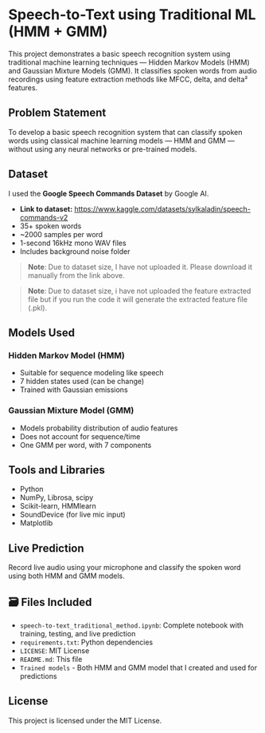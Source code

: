 # Speech-to-Text using Traditional ML (HMM + GMM)

This project demonstrates a basic speech recognition system using traditional machine learning techniques — Hidden Markov Models (HMM) and Gaussian Mixture Models (GMM). It classifies spoken words from audio recordings using feature extraction methods like MFCC, delta, and delta² features.

## Problem Statement

To develop a basic speech recognition system that can classify spoken words using classical machine learning models — HMM and GMM — without using any neural networks or pre-trained models.

## Dataset

I used the **Google Speech Commands Dataset** by Google AI.

- **Link to dataset:** https://www.kaggle.com/datasets/sylkaladin/speech-commands-v2
- 35+ spoken words
- ~2000 samples per word
- 1-second 16kHz mono WAV files
- Includes background noise folder

> **Note**: Due to dataset size, I have not uploaded it. Please download it manually from the link above.

> **Note**: Due to dataset size, i have not uploaded the feature extracted file but if you run the code it will generate the extracted feature file (.pkl).

## Models Used

### Hidden Markov Model (HMM)
- Suitable for sequence modeling like speech
- 7 hidden states used (can be change)
- Trained with Gaussian emissions

### Gaussian Mixture Model (GMM)
- Models probability distribution of audio features
- Does not account for sequence/time
- One GMM per word, with 7 components

## Tools and Libraries
- Python
- NumPy, Librosa, scipy
- Scikit-learn, HMMlearn
- SoundDevice (for live mic input)
- Matplotlib

## Live Prediction
Record live audio using your microphone and classify the spoken word using both HMM and GMM models.

## 🗃 Files Included
- `speech-to-text_traditional_method.ipynb`: Complete notebook with training, testing, and live prediction
- `requirements.txt`: Python dependencies
- `LICENSE`: MIT License
- `README.md`: This file
- `Trained models` - Both HMM and GMM model that I created and used for predictions

## License
This project is licensed under the MIT License.
